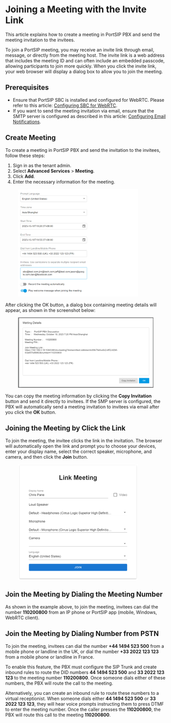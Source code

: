# Joining a Meeting with the Invite Link

This article explains how to create a meeting in PortSIP PBX and send the meeting invitation to the invitees.

To join a PortSIP meeting, you may receive an invite link through email, message, or directly from the meeting host. The invite link is a web address that includes the meeting ID and can often include an embedded passcode, allowing participants to join more quickly. When you click the invite link, your web browser will display a dialog box to allow you to join the meeting.

## Prerequisites

* Ensure that PortSIP SBC is installed and configured for WebRTC. Please refer to this article: [Configuring SBC for WebRTC](../9-configuring-sbc-for-webrtc.md).
* If you want to send the meeting invitation via email, ensure that the SMTP server is configured as described in this article: [Configuring Email Notifications](../configuring-email-notifications.md).

## Create Meeting

To create a meeting in PortSIP PBX and send the invitation to the invitees, follow these steps:

1. Sign in as the tenant admin.
2. Select **Advanced Services** > **Meeting**.
3. Click **Add**.
4. Enter the necessary information for the meeting.

<figure><img src="../../.gitbook/assets/create_meeting.png" alt="" width="375"><figcaption></figcaption></figure>

After clicking the OK button, a dialog box containing meeting details will appear, as shown in the screenshot below:

<figure><img src="../../.gitbook/assets/meeting_invitation.png" alt=""><figcaption></figcaption></figure>

You can copy the meeting information by clicking the **Copy Invitation** button and send it directly to invitees. If the SMP server is configured, the PBX will automatically send a meeting invitation to invitees via email after you click the **OK** button.

## Joining the Meeting by Click the Link

To join the meeting, the invitee clicks the link in the invitation. The browser will automatically open the link and prompt you to choose your devices, enter your display name, select the correct speaker, microphone, and camera, and then click the **Join** button.

<figure><img src="../../.gitbook/assets/link_meeting.png" alt="" width="375"><figcaption></figcaption></figure>

## Join the Meeting by Dialing the Meeting Number

As shown in the example above, to join the meeting, invitees can dial the number **110200800** from an IP phone or PortSIP app (mobile, Windows, WebRTC client).

## Join the Meeting by Dialing Number from PSTN

To join the meeting, invitees can dial the number **+44 1494 523 500** from a mobile phone or landline in the UK, or dial the number **+33 2022 123 123** from a mobile phone or landline in France.

To enable this feature, the PBX must configure the SIP Trunk and create inbound rules to route the DID numbers **44 1494 523 500** and **33 2022 123** **123** to the meeting number **110200800**. Once someone dials either of these numbers, the PBX will route the call to the meeting.

Alternatively, you can create an inbound rule to route these numbers to a virtual receptionist. When someone dials either **44 1494 523 500** or **33 2022 123** **123**, they will hear voice prompts instructing them to press DTMF to enter the meeting number. Once the caller presses the **110200800**, the PBX will route this call to the meeting **110200800**.



